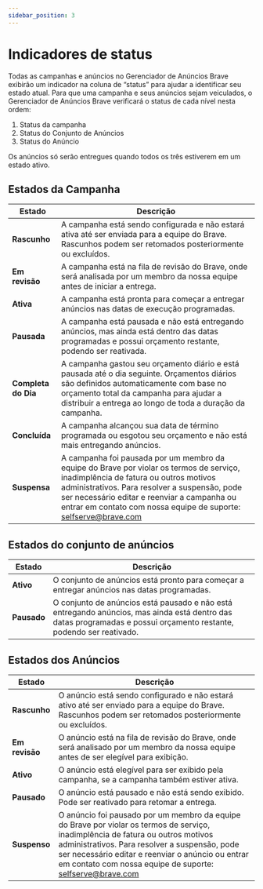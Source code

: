 ```yaml
---
sidebar_position: 3
---
```


# Indicadores de status

Todas as campanhas e anúncios no Gerenciador de Anúncios Brave exibirão um indicador na coluna de “status” para ajudar a identificar seu estado atual. Para que uma campanha e seus anúncios sejam veiculados, o Gerenciador de Anúncios Brave verificará o status de cada nível nesta ordem:

1. Status da campanha
2. Status do Conjunto de Anúncios
3. Status do Anúncio

Os anúncios só serão entregues quando todos os três estiverem em um estado ativo.

## Estados da Campanha

| **Estado**          | **Descrição**                                                                                                                                                                                                                                                                                                                                                      |
| ------------------- | ------------------------------------------------------------------------------------------------------------------------------------------------------------------------------------------------------------------------------------------------------------------------------------------------------------------------------------------------------------------ |
| **Rascunho**        | A campanha está sendo configurada e não estará ativa até ser enviada para a equipe do Brave. Rascunhos podem ser retomados posteriormente ou excluídos.                                                                                                                                                                            |
| **Em revisão**      | A campanha está na fila de revisão do Brave, onde será analisada por um membro da nossa equipe antes de iniciar a entrega.                                                                                                                                                                                                                         |
| **Ativa**           | A campanha está pronta para começar a entregar anúncios nas datas de execução programadas.                                                                                                                                                                                                                                                         |
| **Pausada**         | A campanha está pausada e não está entregando anúncios, mas ainda está dentro das datas programadas e possui orçamento restante, podendo ser reativada.                                                                                                                                                                                            |
| **Completa do Dia** | A campanha gastou seu orçamento diário e está pausada até o dia seguinte. Orçamentos diários são definidos automaticamente com base no orçamento total da campanha para ajudar a distribuir a entrega ao longo de toda a duração da campanha.                                                                                      |
| **Concluída**       | A campanha alcançou sua data de término programada ou esgotou seu orçamento e não está mais entregando anúncios.                                                                                                                                                                                                                                   |
| **Suspensa**        | A campanha foi pausada por um membro da equipe do Brave por violar os termos de serviço, inadimplência de fatura ou outros motivos administrativos. Para resolver a suspensão, pode ser necessário editar e reenviar a campanha ou entrar em contato com nossa equipe de suporte: selfserve@brave.com |

## Estados do conjunto de anúncios

| **Estado**  | **Descrição**                                                                                                                                                                       |
| ----------- | ----------------------------------------------------------------------------------------------------------------------------------------------------------------------------------- |
| **Ativo**   | O conjunto de anúncios está pronto para começar a entregar anúncios nas datas programadas.                                                                          |
| **Pausado** | O conjunto de anúncios está pausado e não está entregando anúncios, mas ainda está dentro das datas programadas e possui orçamento restante, podendo ser reativado. |

## Estados dos Anúncios

| **Estado**     | **Descrição**                                                                                                                                                                                                                                                                                                                                                    |
| -------------- | ---------------------------------------------------------------------------------------------------------------------------------------------------------------------------------------------------------------------------------------------------------------------------------------------------------------------------------------------------------------- |
| **Rascunho**   | O anúncio está sendo configurado e não estará ativo até ser enviado para a equipe do Brave. Rascunhos podem ser retomados posteriormente ou excluídos.                                                                                                                                                                           |
| **Em revisão** | O anúncio está na fila de revisão do Brave, onde será analisado por um membro da nossa equipe antes de ser elegível para exibição.                                                                                                                                                                                                               |
| **Ativo**      | O anúncio está elegível para ser exibido pela campanha, se a campanha também estiver ativa.                                                                                                                                                                                                                                                      |
| **Pausado**    | O anúncio está pausado e não está sendo exibido. Pode ser reativado para retomar a entrega.                                                                                                                                                                                                                                      |
| **Suspenso**   | O anúncio foi pausado por um membro da equipe do Brave por violar os termos de serviço, inadimplência de fatura ou outros motivos administrativos. Para resolver a suspensão, pode ser necessário editar e reenviar o anúncio ou entrar em contato com nossa equipe de suporte: selfserve@brave.com |

